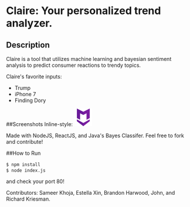 # Claire: Your personalized trend analyzer.

## Description
Claire is a tool that utilizes machine learning and bayesian sentiment analysis to predict consumer reactions to trendy topics.

Claire's favorite inputs:
* Trump
* iPhone 7
* Finding Dory

##Screenshots
Inline-style: 
![alt text](https://github.com/adam-p/markdown-here/raw/master/src/common/images/icon48.png "Logo Title Text 1")


Made with NodeJS, ReactJS, and Java's Bayes Classifer. Feel free to fork and contribute!

##How to Run
```
$ npm install
$ node index.js
```
and check your port 80!

Contributors: Sameer Khoja, Estella Xin, Brandon Harwood, John, and Richard Kriesman.

